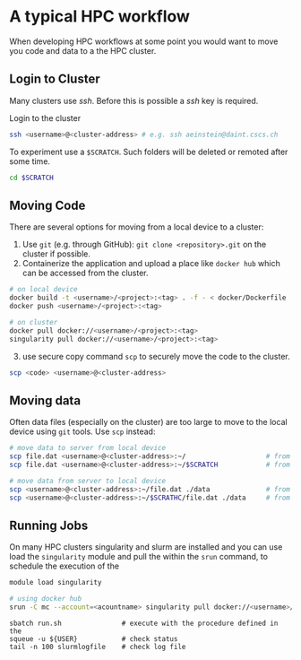 # A typical HPC workflow
When developing HPC workflows at some point you would want to move you code and data to a the HPC cluster.

## Login to Cluster

Many clusters use *ssh*. Before this is possible a *ssh* key is required.

Login to the cluster
```bash
ssh <username>@<cluster-address> # e.g. ssh aeinstein@daint.cscs.ch
```
To experiment use a `$SCRATCH`. Such folders will be deleted or remoted after some time.
```bash
cd $SCRATCH
```

## Moving Code
There are several options for moving from a local device to a cluster:
1. Use `git` (e.g. through GitHub): `git clone <repository>.git` on the cluster if possible.
2. Containerize the application and upload a place like `docker hub` which can be accessed from the cluster.
```bash
# on local device
docker build -t <username>/<project>:<tag> . -f - < docker/Dockerfile
docker push <username>/<project>:<tag>

# on cluster
docker pull docker://<username>/<project>:<tag>
singularity pull docker://<username>/<project>:<tag>
```
3. use secure copy command `scp` to securely move the code to the cluster.
```bash
scp <code> <username>@<cluster-address>
```

## Moving data
Often data files (especially on the cluster) are too large to move to the local device using `git` tools.
Use `scp` instead:

```bash
# move data to server from local device
scp file.dat <username>@<cluster-address>:~/                    # from outside cluster
scp file.dat <username>@<cluster-address>:~/$SCRATCH            # from outside cluster

# move data from server to local device
scp <username>@<cluster-address>:~/file.dat ./data              # from outside cluster
scp <username>@<cluster-address>:~/$SCRATHC/file.dat ./data     # from outside cluster
```

## Running Jobs
On many HPC clusters singularity and slurm are installed and you can use load the `singularity` module and pull the within the `srun` command, to schedule the execution of the 
```bash
module load singularity

# using docker hub
srun -C mc --account=<acountname> singularity pull docker://<username>/<project>:<tag>
```

```batch
sbatch run.sh               # execute with the procedure defined in the 
squeue -u ${USER}           # check status
tail -n 100 slurmlogfile    # check log file
```